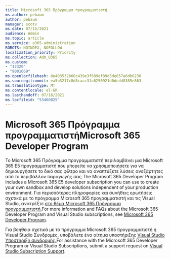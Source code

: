```yaml
---
title: Microsoft 365 Πρόγραμμα προγραμματιστή
ms.author: pebaum
author: pebaum
manager: scotv
ms.date: 07/15/2021
audience: Admin
ms.topic: article
ms.service: o365-administration
ROBOTS: NOINDEX, NOFOLLOW
localization_priority: Priority
ms.collection: Adm_O365
ms.custom:
- "12320"
- "9001669"
ms.openlocfilehash: 8e403532b60c439e3f589ef89d3de857a6db6230
ms.sourcegitcommit: ea5b3217c8d8cacc31c6250921d0dcdd8385e863
ms.translationtype: MT
ms.contentlocale: el-GR
ms.lasthandoff: 07/16/2021
ms.locfileid: "53460025"
---
```

# <a name="microsoft-365-developer-program"></a><span data-ttu-id="88b5e-102">Microsoft 365 Πρόγραμμα προγραμματιστή</span><span class="sxs-lookup"><span data-stu-id="88b5e-102">Microsoft 365 Developer Program</span></span>

<span data-ttu-id="88b5e-103">Το Microsoft 365 Πρόγραμμα προγραμματιστή περιλαμβάνει μια Microsoft 365 E5 προγραμματιστή που μπορείτε να χρησιμοποιήσετε για να δημιουργήσετε το δικό σας φίλτρο και να αναπτύξετε λύσεις ανεξάρτητες από το περιβάλλον παραγωγής σας.</span><span class="sxs-lookup"><span data-stu-id="88b5e-103">The Microsoft 365 Developer Program includes a Microsoft 365 E5 developer subscription you can use to create your own sandbox and develop solutions independent of your production environment.</span></span> <span data-ttu-id="88b5e-104">Για περισσότερες πληροφορίες και συνήθεις ερωτήσεις σχετικά με το πρόγραμμα Microsoft 365 προγραμματιστή και τις Visual Studio, ανατρέξτε [στο θέμα Microsoft 365 Πρόγραμμα προγραμματιστή.](/office/developer-program/microsoft-365-developer-program)</span><span class="sxs-lookup"><span data-stu-id="88b5e-104">For more information and FAQs about the Microsoft 365 Developer Program and Visual Studio subscriptions, see [Microsoft 365 Developer Program](/office/developer-program/microsoft-365-developer-program).</span></span>

<span data-ttu-id="88b5e-105">Για βοήθεια σχετικά με το πρόγραμμα Microsoft 365 προγραμματιστή ή Visual Studio Συνδρομές, υποβάλετε ένα αίτημα υποστήριξης [Visual Studio Υποστήριξη συνδρομής.](https://visualstudio.microsoft.com/subscriptions/support/)</span><span class="sxs-lookup"><span data-stu-id="88b5e-105">For assistance with the Microsoft 365 Developer Program or Visual Studio Subscriptions, submit a support request on [Visual Studio Subscription Support](https://visualstudio.microsoft.com/subscriptions/support/).</span></span>